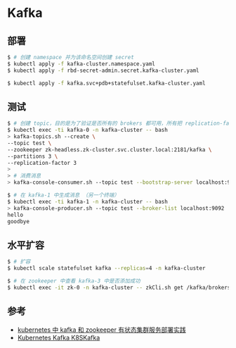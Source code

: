 # Kafka

## 部署

```bash
$ # 创建 namespace 并为该命名空间创建 secret
$ kubectl apply -f kafka-cluster.namespace.yaml
$ kubectl apply -f rbd-secret-admin.secret.kafka-cluster.yaml

$ kubectl apply -f kafka.svc+pdb+statefulset.kafka-cluster.yaml
```

## 测试

```bash
$ # 创建 topic，目的是为了验证是否所有的 brokers 都可用，所有把 replication-factor 设置为最大（即 kafka 集群大小）
$ kubectl exec -ti kafka-0 -n kafka-cluster -- bash
> kafka-topics.sh --create \
--topic test \
--zookeeper zk-headless.zk-cluster.svc.cluster.local:2181/kafka \
--partitions 3 \
--replication-factor 3
>
> # 消费消息
> kafka-console-consumer.sh --topic test --bootstrap-server localhost:9092
```

```bash
$ # 在 kafka-1 中生成消息 （另一个终端）
$ kubectl exec -ti kafka-1 -n kafka-cluster -- bash
> kafka-console-producer.sh --topic test --broker-list localhost:9092
hello
goodbye
```


## 水平扩容

```bash
$ # 扩容
$ kubectl scale statefulset kafka --replicas=4 -n kafka-cluster

$ # 在 zookeeper 中查看 kafka-3 中是否添加成功
$ kubectl exec -it zk-0 -n kafka-cluster -- zkCli.sh get /kafka/brokers/ids/3
```


## 参考

* [kubernetes 中 kafka 和 zookeeper 有状态集群服务部署实践](https://www.qcloud.com/community/article/198250)
* [Kubernetes Kafka K8SKafka](https://github.com/kubernetes/contrib/tree/master/statefulsets/kafka)